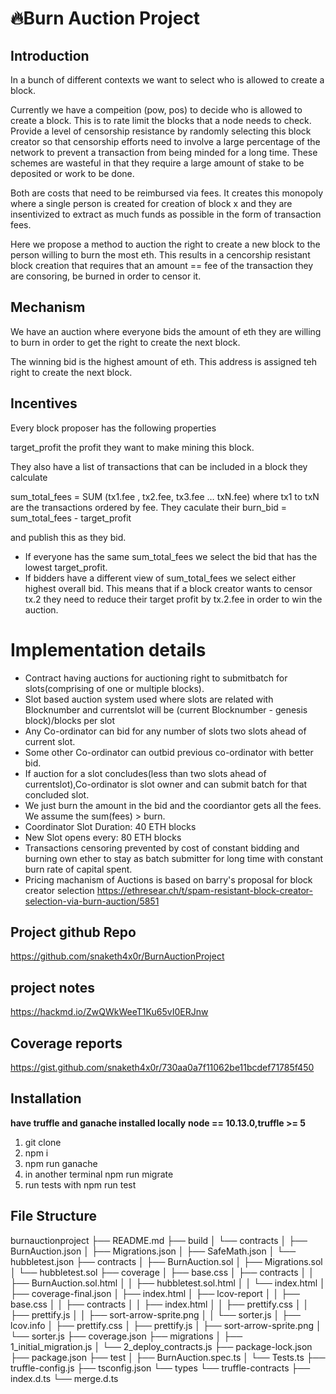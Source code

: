 # :fire:Burn Auction Project

## Introduction 

In a bunch of different contexts we want to select who is allowed to create a block.

Currently we have a compeition (pow, pos) to decide who is allowed to create a block. This is to rate limit the blocks that a node needs to check.
Provide a level of censorship resistance by randomly selecting this block creator so that censorship efforts need to involve a large percentage of the network to prevent a transaction from being minded for a long time.
These schemes are wasteful in that they require a large amount of stake to be deposited or work to be done.

Both are costs that need to be reimbursed via fees. It creates this monopoly where a single person is created for creation of block x and they are insentivized to extract as much funds as possible in the form of transaction fees.

Here we propose a method to auction the right to create a new block to the person willing to burn the most eth. This results in a cencorship resistant block creation that requires that an amount == fee of the transaction they are consoring, be burned in order to censor it.

## Mechanism
We have an auction where everyone bids the amount of eth they are willing to burn in order to get the right to create the next block.

The winning bid is the highest amount of eth. This address is assigned teh right to create the next block.

## Incentives
Every block proposer has the following properties

target_profit the profit they want to make mining this block.

They also have a list of transactions that can be included in a block they calculate

sum_total_fees = SUM (tx1.fee , tx2.fee, tx3.fee … txN.fee) where tx1 to txN are the transactions ordered by fee.
They caculate their burn_bid = sum_total_fees - target_profit

and publish this as they bid.

- If everyone has the same sum_total_fees we select the bid that has the lowest target_profit.
- If bidders have a different view of sum_total_fees we select either highest overall bid. This means that if a block creator wants to censor tx.2 they need to reduce their target profit by tx.2.fee in order to win the auction.

# Implementation details
- Contract having auctions for auctioning right to submitbatch for slots(comprising of one or multiple blocks).
- Slot based auction system used where slots are related with Blocknumber and currentslot will be (current Blocknumber - genesis block)/blocks per slot
- Any Co-ordinator can bid for any number of slots two slots ahead of current slot.
- Some other Co-ordinator can outbid previous co-ordinator with better bid.
- If auction for a slot concludes(less than two slots ahead of currentslot),Co-ordinator is slot owner and can submit batch for that concluded slot.
- We just burn the amount in the bid and the coordiantor gets all the fees. We assume the sum(fees) > burn.
- Coordinator Slot Duration: 40 ETH blocks
- New Slot opens every: 80 ETH blocks
- Transactions censoring prevented by cost of constant bidding and burning own ether to stay as batch submitter for long time with constant burn rate of capital spent.
- Pricing machanism of Auctions is based on barry's proposal for block creator selection
https://ethresear.ch/t/spam-resistant-block-creator-selection-via-burn-auction/5851

## Project github Repo
https://github.com/snaketh4x0r/BurnAuctionProject

## project notes
https://hackmd.io/ZwQWkWeeT1Ku65vI0ERJnw

## Coverage reports
https://gist.github.com/snaketh4x0r/730aa0a7f11062be11bcdef71785f450

## Installation

**have truffle and ganache installed locally**
**node == 10.13.0,truffle >= 5**
1. git clone
2. npm i
3. npm run ganache
4. in another terminal npm run migrate
4. run tests with npm run test

## File Structure

burnauctionproject
├── README.md
├── build
│   └── contracts
│       ├── BurnAuction.json
│       ├── Migrations.json
│       ├── SafeMath.json
│       └── hubbletest.json
├── contracts
│   ├── BurnAuction.sol
│   ├── Migrations.sol
│   └── hubbletest.sol
├── coverage
│   ├── base.css
│   ├── contracts
│   │   ├── BurnAuction.sol.html
│   │   ├── hubbletest.sol.html
│   │   └── index.html
│   ├── coverage-final.json
│   ├── index.html
│   ├── lcov-report
│   │   ├── base.css
│   │   ├── contracts
│   │   ├── index.html
│   │   ├── prettify.css
│   │   ├── prettify.js
│   │   ├── sort-arrow-sprite.png
│   │   └── sorter.js
│   ├── lcov.info
│   ├── prettify.css
│   ├── prettify.js
│   ├── sort-arrow-sprite.png
│   └── sorter.js
├── coverage.json
├── migrations
│   ├── 1_initial_migration.js
│   └── 2_deploy_contracts.js
├── package-lock.json
├── package.json
├── test
│   ├── BurnAuction.spec.ts
│   └── Tests.ts
├── truffle-config.js
├── tsconfig.json
└── types
    └── truffle-contracts
        ├── index.d.ts
        └── merge.d.ts